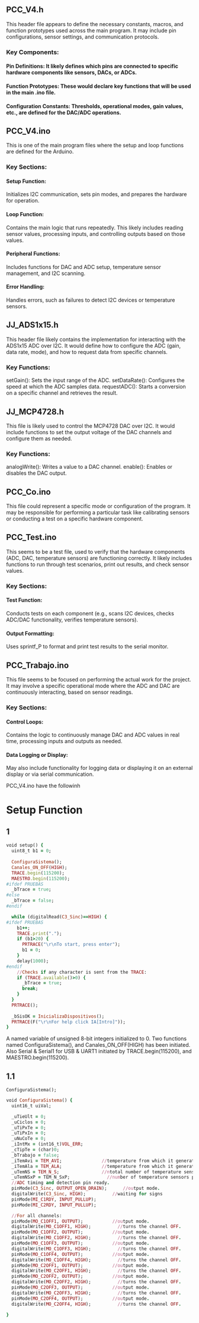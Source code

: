 ## PCC_V4.h
This header file appears to define the necessary constants, macros, and function prototypes used across the main program. It may include pin configurations, sensor settings, and communication protocols.

 ### Key Components:
#### Pin Definitions: It likely defines which pins are connected to specific hardware components like sensors, DACs, or ADCs.
#### Function Prototypes: These would declare key functions that will be used in the main .ino file.
#### Configuration Constants: Thresholds, operational modes, gain values, etc., are defined for the DAC/ADC operations.

## PCC_V4.ino
This is one of the main program files where the setup and loop functions are defined for the Arduino.

### Key Sections:
#### Setup Function:

Initializes I2C communication, sets pin modes, and prepares the hardware for operation.
#### Loop Function:

Contains the main logic that runs repeatedly. This likely includes reading sensor values, processing inputs, and controlling outputs based on those values.
#### Peripheral Functions:

Includes functions for DAC and ADC setup, temperature sensor management, and I2C scanning.
#### Error Handling:

Handles errors, such as failures to detect I2C devices or temperature sensors.


## JJ_ADS1x15.h
This header file likely contains the implementation for interacting with the ADS1x15 ADC over I2C. It would define how to configure the ADC (gain, data rate, mode), and how to request data from specific channels.

### Key Functions:
setGain(): Sets the input range of the ADC.
setDataRate(): Configures the speed at which the ADC samples data.
requestADC(): Starts a conversion on a specific channel and retrieves the result.

## JJ_MCP4728.h
This file is likely used to control the MCP4728 DAC over I2C. It would include functions to set the output voltage of the DAC channels and configure them as needed.

### Key Functions:
analogWrite(): Writes a value to a DAC channel.
enable(): Enables or disables the DAC output.

## PCC_Co.ino
This file could represent a specific mode or configuration of the program. It may be responsible for performing a particular task like calibrating sensors or conducting a test on a specific hardware component.

## PCC_Test.ino
This seems to be a test file, used to verify that the hardware components (ADC, DAC, temperature sensors) are functioning correctly. It likely includes functions to run through test scenarios, print out results, and check sensor values.

### Key Sections:
#### Test Function:
Conducts tests on each component (e.g., scans I2C devices, checks ADC/DAC functionality, verifies temperature sensors).
#### Output Formatting:
Uses sprintf_P to format and print test results to the serial monitor.

## PCC_Trabajo.ino
This file seems to be focused on performing the actual work for the project. It may involve a specific operational mode where the ADC and DAC are continuously interacting, based on sensor readings.

### Key Sections:
#### Control Loops:
Contains the logic to continuously manage DAC and ADC values in real time, processing inputs and outputs as needed.
#### Data Logging or Display:
May also include functionality for logging data or displaying it on an external display or via serial communication.






PCC_V4.ino have the followinh 

# Setup Function
## 1
```ruby
void setup() {
  uint8_t b1 = 0;
  
  ConfiguraSistema();
  Canales_ON_OFF(HIGH);            
  TRACE.begin(115200);
  MAESTRO.begin(115200);
#ifdef PRUEBAS
  _bTrace = true;
#else
  _bTrace = false;
#endif

  while (digitalRead(C3_Sinc)==HIGH) {
#ifdef PRUEBAS
    b1++;
    TRACE.print(".");
    if (b1>20) {
      PRTRACE("\r\nTo start, press enter");
      b1 = 0;
    }
    delay(1000);
#endif
    //Checks if any character is sent from the TRACE:
    if (TRACE.available()>0) {
      _bTrace = true;     
      break;      
    }
  }
  PRTRACE();
 
  _bSisOK = InicializaDispositivos();    
  PRTRACE(F("\r\nFor help click IA[Intro]"));
}
```
A named variable of unsigned 8-bit integers initialized to 0.  Two functions named ConfiguraSistema(), and Canales_ON_OFF(HIGH) has been initiated. Also Serial & Serial1 for USB & UART1 initiated by TRACE.begin(115200), and MAESTRO.begin(115200).
## 1.1

```
ConfiguraSistema();
```
```ruby
void ConfiguraSistema() {
  uint16_t uiVal;

  _uTieUlt = 0;
  _uCiclos = 0;
  _uTiPxTe = 0;
  _uTiPxIn = 0;
  _uNuCoTe = 0;
  _iIntMx = (int16_t)VOL_ERR;
  _cTipTe = (char)0;
  _bTrabajo = false;
  _iTemAvi = TEM_AVI;               //temperature from which it generates a warning.
  _iTemAla = TEM_ALA;               //temperature from which it generates an alarm.
  _uTemNS = TEM_N_S;                //ntotal number of temperature sensors.
  _uTemNSxP = TEM_N_SxP;              //number of temperature sensors per board.
  //ADC timing and detection pin ready.
  pinMode(C3_Sinc, OUTPUT_OPEN_DRAIN);      //output mode.
  digitalWrite(C3_Sinc, HIGH);          //waiting for signs
  pinMode(MI_C1RDY, INPUT_PULLUP);
  pinMode(MI_C2RDY, INPUT_PULLUP);

  //For all channels:
  pinMode(MO_C1OFF1, OUTPUT);           //output mode.
  digitalWrite(MO_C1OFF1, HIGH);          //turns the channel OFF.
  pinMode(MO_C1OFF2, OUTPUT);           //output mode.
  digitalWrite(MO_C1OFF2, HIGH);          //turns the channel OFF.
  pinMode(MO_C1OFF3, OUTPUT);           //output mode.
  digitalWrite(MO_C1OFF3, HIGH);          //turns the channel OFF.
  pinMode(MO_C1OFF4, OUTPUT);           //output mode.
  digitalWrite(MO_C1OFF4, HIGH);          //turns the channel OFF.
  pinMode(MO_C2OFF1, OUTPUT);           //output mode.
  digitalWrite(MO_C2OFF1, HIGH);          //turns the channel OFF.
  pinMode(MO_C2OFF2, OUTPUT);           //output mode.
  digitalWrite(MO_C2OFF2, HIGH);          //turns the channel OFF.
  pinMode(MO_C2OFF3, OUTPUT);           //output mode.
  digitalWrite(MO_C2OFF3, HIGH);          //turns the channel OFF.
  pinMode(MO_C2OFF4, OUTPUT);           //output mode.
  digitalWrite(MO_C2OFF4, HIGH);          //turns the channel OFF.

}
```

